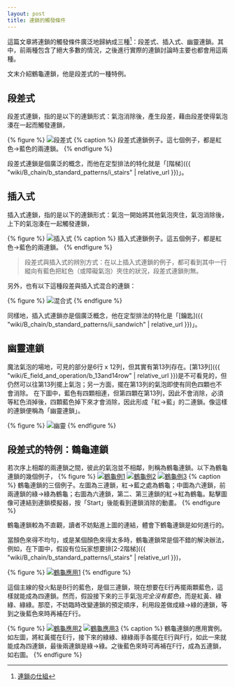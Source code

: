 ```yaml
---
layout: post
title: 連鎖的觸發條件
---
```


這篇文章將連鎖的觸發條件廣泛地歸納成三種[^1]：段差式、插入式、幽靈連鎖。其中，前兩種包含了絕大多數的情況，之後進行實際的連鎖討論時主要也都會用這兩種。

文末介紹鶴龜連鎖，他是段差式的一種特例。

## 段差式

段差式連鎖，指的是以下的連鎖形式：氣泡消除後，產生段差，藉由段差使得氣泡湊在一起而觸發連鎖，

{% figure %}
![段差式](https://i.imgur.com/kT4eths.jpg) 
{% caption %}
段差式連鎖例子。這七個例子，都是紅色→藍色的兩連鎖。
{% endfigure %}

段差式連鎖是個廣泛的概念，而他在定型排法的特化就是「[階梯]({{ "wiki/B_chain/b_standard_patterns/i_stairs" | relative_url }})」。

## 插入式

插入式連鎖，指的是以下的連鎖形式：氣泡一開始將其他氣泡夾住，氣泡消除後，上下的氣泡湊在一起觸發連鎖，

{% figure %}
![插入式](https://i.imgur.com/3Teqcld.jpg) 
{% caption %}
插入式連鎖例子。這五個例子，都是紅色→藍色的兩連鎖。
{% endfigure %}

> 段差式與插入式的辨別方式：在以上插入式連鎖的例子，都可看到其中一行縱向有藍色把紅色（或障礙氣泡）夾住的狀況，段差式連鎖則無。

另外，也有以下這種段差與插入式混合的連鎖：

{% figure %}
![混合式](https://i.imgur.com/FX4iFKh.jpg) 
{% endfigure %}

同樣地，插入式連鎖亦是個廣泛概念，他在定型排法的特化是「[鑰匙]({{ "wiki/B_chain/b_standard_patterns/ii_sandwich" | relative_url }})」。

## 幽靈連鎖

魔法氣泡的場地，可見的部分是6行 x 12列，但其實有第13列存在。[第13列]({{ "wiki/E_field_and_operation/b_13and14row" | relative_url }})是不可看見的，但仍然可以往第13列擺上氣泡；另一方面，擺在第13列的氣泡即使有同色四顆也不會消除。
在下圖中，藍色有四顆相連，但第四顆在第13列，因此不會消除，必須等紅色消掉後，四顆藍色掉下來才會消除，因此形成「紅→藍」的二連鎖。像這樣的連鎖便稱為「幽靈連鎖」。

{% figure %}
![幽靈](https://i.imgur.com/UN10xCF.jpg)
{% endfigure %}

## 段差式的特例：鶴龜連鎖

若次序上相鄰的兩連鎖之間，彼此的氣泡並不相鄰，則稱為鶴龜連鎖。以下為鶴龜連鎖的幾個例子，
{% figure %}
[![鶴龜例1](https://i.imgur.com/4QWE6ED.jpg)](https://puyonexus.com/chainsim/chain/kh4xF)
[![鶴龜例2](https://i.imgur.com/HTZ3GtR.jpg)](https://puyonexus.com/chainsim/chain/jSKkt)
[![鶴龜例3](https://i.imgur.com/SkkFd3Z.jpg)](https://puyonexus.com/chainsim/chain/oDJEu)
{% caption %}
鶴龜連鎖的三個例子。左圖為三連鎖，紅→藍之處為鶴龜；中圖為六連鎖，前兩連鎖的綠→綠為鶴龜；右圖為六連鎖，第二、第三連鎖的紅→紅為鶴龜。點擊圖像可連結到連鎖模擬器，按「Start」後能看到連鎖消除的動畫。
{% endfigure %}

鶴龜連鎖較為不直觀，讀者不妨點進上圖的連結，體會下鶴龜連鎖是如何進行的。

當顏色來得不均勻，或是某個顏色來得太多時，鶴龜連鎖常是個不錯的解決辦法，例如，在下圖中，假設有位玩家想要排[2-2階梯]({{ "wiki/B_chain/b_standard_patterns/i_stairs" | relative_url }})，

{% figure %}
[![鶴龜應用1](https://i.imgur.com/fo6gs75.jpg)](https://puyonexus.com/chainsim/chain/39Xsh)
{% endfigure %}

這個主線的發火點是B行的藍色，是個三連鎖，現在想要在E行再擺兩顆藍色，這樣就能成為四連鎖。然而，假設接下來的三手氣泡*完全沒有藍色*，而是紅黃、綠綠、綠綠。那麼，不妨臨時改變連鎖的預定順序，利用段差做成綠→綠的連鎖，等到之後藍色來時再補在F行。

{% figure %}
[![鶴龜應用2](https://i.imgur.com/m1V9mBW.jpg)](https://puyonexus.com/chainsim/chain/uSK8q)
[![鶴龜應用3](https://i.imgur.com/if144Xb.jpg)](https://puyonexus.com/chainsim/chain/C1agu)
{% caption %}
鶴龜連鎖的應用實例。如左圖，將紅黃擺在E行，接下來的綠綠、綠綠兩手各擺在E行與F行，如此一來就能成為四連鎖，最後兩連鎖是綠→綠。之後藍色來時可再補在F行，成為五連鎖，如右圖。
{% endfigure %}

[^1]: [連鎖の仕組](http://alg-d.com/game/puyo/chain12.html)
